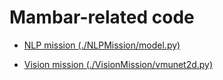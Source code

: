 # Mambar-related code

- [NLP mission (./NLPMission/model.py)](./NLPMission/model.py)

- [Vision mission (./VisionMission/vmunet2d.py)](./VisionMission/vmunet2d.py)
